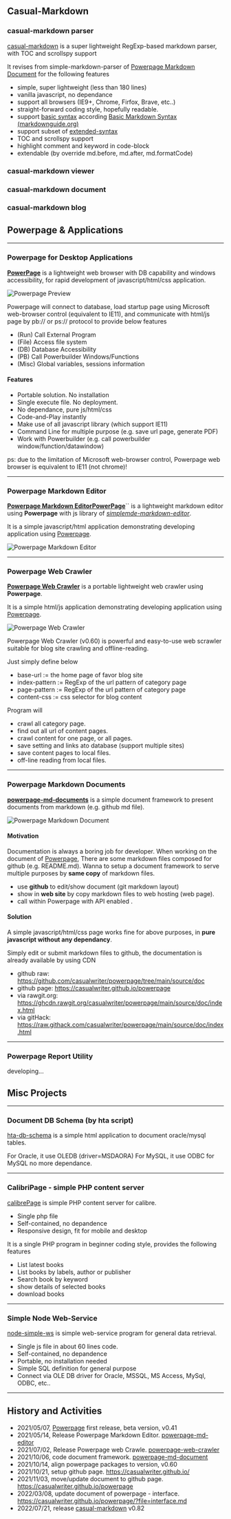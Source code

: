 ## Casual-Markdown

### casual-markdown parser

[casual-markdown](https://github.com/casualwriter/casual-markdown) is a super lightweight RegExp-based markdown parser, with TOC and scrollspy support

It revises from simple-markdown-parser of [Powerpage Markdown Document](https://github.com/casualwriter/powerpage-md-document) 
for the following features

* simple, super lightweight (less than 180 lines)
* vanilla javascript, no dependance
* support all browsers (IE9+, Chrome, Firfox, Brave, etc..)
* straight-forward coding style, hopefully readable.
* support [basic syntax](https://casualwriter.github.io/casual-markdown/casual-markdown-syntax.html) according [Basic Markdown Syntax (markdownguide.org)](https://www.markdownguide.org/basic-syntax/)  
* support subset of [extended-syntax](https://casualwriter.github.io/casual-markdown/casual-markdown-syntax.html#enhanced-syntax)
* TOC and scrollspy support
* highlight comment and keyword in code-block
* extendable (by override md.before, md.after, md.formatCode)

### casual-markdown viewer

### casual-markdown document

### casual-markdown blog
  

## Powerpage & Applications
  
---------------------------------------  
### Powerpage for Desktop Applications

[**PowerPage**](https://github.com/casualwriter/powerpage) is a lightweight web browser with DB capability and windows accessibility, for rapid development of javascript/html/css application.

![Powerpage Preview](powerpage/powerpage.gif "width=80%")

Powerpage will connect to database, load startup page using Microsoft web-browser control (equivalent to IE11), and communicate 
with html/js page by pb:// or ps:// protocol to provide below features

* (Run) Call External Program
* (File) Access file system
* (DB) Database Accessibility
* (PB) Call Powerbuilder Windows/Functions
* (Misc) Global variables, sessions information

#### Features

* Portable solution. No installation
* Single execute file. No deployment.
* No dependance, pure js/html/css
* Code-and-Play instantly
* Make use of all javascript library (which support IE11)
* Command Line for multiple purpose (e.g. save url page, generate PDF)
* Work with Powerbuilder (e.g. call powerbuilder window/function/datawindow)

ps: due to the limitation of Microsoft web-browser control, Powerpage web browser is equivalent to IE11 (not chrome)!
  
  
---------------------------------------  
### Powerpage Markdown Editor

[**Powerpage Markdown EditorPowerPage**](https://github.com/casualwriter/powerpage-md-editor)`` is a lightweight markdown editor using **Powerpage** with 
 js library of [*simplemde-markdown-editor*](https://github.com/sparksuite/simplemde-markdown-editor). 
 
 It is a simple javascript/html application demonstrating developing application using [Powerpage](https://github.com/casualwriter/powerpage).
 
![Powerpage Markdown Editor](powerpage/pp-md-editor.jpg "width=80%")
  
  
---------------------------------------  
### Powerpage Web Crawler

[**Powerpage Web Crawler**](https://github.com/casualwriter/powerpage-web-crawler) is a portable lightweight web crawler using **Powerpage**.
 
It is a simple html/js application demonstrating developing application using [Powerpage](https://github.com/casualwriter/powerpage). 

![Powerpage Web Crawler](powerpage/pp-web-crawler.jpg "width=80%")

Powerpage Web Crawler (v0.60) is powerful and easy-to-use web scrawler suitable for blog site crawling and offline-reading. 

Just simply define below

* base-url := the home page of favor blog site
* index-pattern := RegExp of the url pattern of category page
* page-pattern := RegExp of the url pattern of category page
* content-css := css selector for blog content 

Program will
 
* crawl all category page.
* find out all url of content pages. 
* crawl content for one page, or all pages. 
* save setting and links ato database (support multiple sites)
* save content pages to local files.
* off-line reading from local files.

  
---------------------------------------  
### Powerpage Markdown Documents

[**powerpage-md-documents**](https://github.com/casualwriter/powerpage-md-document/) is a simple document framework to present documents from markdown (e.g. github md file). 

![Powerpage Markdown Document](powerpage/pp-md-document.gif "width=80%")

#### Motivation

Documentation is always a boring job for developer. When working on the document of [Powerpage](https://github.com/casualwriter/powerpage), 
There are some markdown files composed for github (e.g. README.md). Wanna to setup a document framework to serve multiple purposes by 
**same copy** of markdown files.

* use **github** to edit/show document (git markdown layout)
* show in **web site** by copy markdown files to web hosting (web page).
* call within Powerpage with API enabled .

#### Solution

A simple javascript/html/css page works fine for above purposes, in **pure javascript without any dependancy**.

Simply edit or submit markdown files to github, the documentation is already available by using CDN

* github raw: https://github.com/casualwriter/powerpage/tree/main/source/doc 
* github page: https://casualwriter.github.io/powerpage 
* via rawgit.org: https://ghcdn.rawgit.org/casualwriter/powerpage/main/source/doc/index.html 
* via gitHack:    https://raw.githack.com/casualwriter/powerpage/main/source/doc/index.html 
  
  
---------------------------------------  
### Powerpage Report Utility

developing...
  
  

## Misc Projects

---------------------------------------
### Document DB Schema (by hta script)

[hta-db-schema](https://github.com/casualwriter/hta-db-schema) 
is a simple html application to document oracle/mysql tables.

For Oracle, it use OLEDB (driver=MSDAORA)
For MySQL, it use ODBC for MySQL
no more dependance.

   
---------------------------------------
### CalibriPage - simple PHP content server

[calibrePage](https://github.com/casualwriter/calibrePage) is simple PHP content server for calibre.

* Single php file
* Self-contained, no depandence
* Responsive design, fit for mobile and desktop

It is a single PHP program in beginner coding style, provides the following features

* List latest books
* List books by labels, author or publisher
* Search book by keyword
* show details of selected books
* download books
  
  
---------------------------------------  
### Simple Node Web-Service

[node-simple-ws](https://github.com/casualwriter/node-simple-ws) is simple web-service program for general data retrieval.

* Single js file in about 60 lines code.
* Self-contained, no depandence
* Portable, no installation needed
* Simple SQL definition for general purpose
* Connect via OLE DB driver for Oracle, MSSQL, MS Access, MySql, ODBC, etc..
  
  
---------------------------------------  
## History and Activities

* 2021/05/07, [Powerpage](https://github.com/casualwriter/powerpage) first release, beta version, v0.41 
* 2021/05/14, Release Powerpage Markdown Editor. [powerpage-md-editor](https://github.com/casualwriter/powerpage-md-editor)
* 2021/07/02, Release Powerpage web Crawle. [powerpage-web-crawler](https://github.com/casualwriter/powerpage-web-crawler)
* 2021/10/06, code document framework. [powerpage-md-document](https://github.com/casualwriter/powerpage-md-document)
* 2021/10/14, align powerpage packages to version, v0.60
* 2021/10/21, setup github page. https://casualwriter.github.io/
* 2021/11/03, move/update document to github page. https://casualwriter.github.io/powerpage
* 2022/03/08, update document of powerpage - interface. https://casualwriter.github.io/powerpage/?file=interface.md
* 2022/07/21, release [casual-markdown](https://github.com/casualwriter/casual-markdown) v0.82


